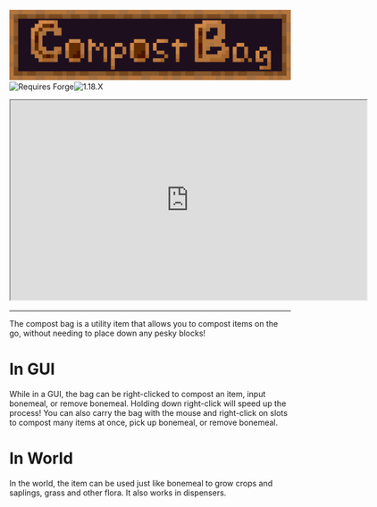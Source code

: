 ![Compost Bag](https://github.com/dhyces/CompostBag/raw/info/marketing/compost_bag.png "Compost Bag")
![Requires Forge](https://img.shields.io/static/v1?style=for-the-badge&label=Loader&message=Forge&color=a8320c "Requires Forge")![1.18.X](https://img.shields.io/static/v1?style=for-the-badge&label=Versions&message=1.18.x&color=a8320c "1.18.X")
<iframe allowfullscreen="allowfullscreen" src="https://www.youtube.com/embed/ROD3kYJVJ5k?wmode=transparent" height="358" width="638"></iframe>

---
The compost bag is a utility item that allows you to compost items on the go, without needing to place down any pesky blocks!
# In GUI
While in a GUI, the bag can be right-clicked to compost an item, input bonemeal, or remove bonemeal. Holding down right-click will speed up the process! You can also carry the bag with the mouse and right-click on slots to compost many items at once, pick up bonemeal, or remove bonemeal.
# In World
In the world, the item can be used just like bonemeal to grow crops and saplings, grass and other flora. It also works in dispensers.